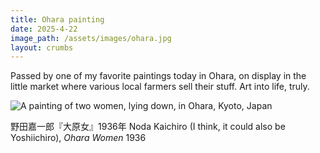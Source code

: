 ```yaml
---
title: Ohara painting
date: 2025-4-22
image_path: /assets/images/ohara.jpg
layout: crumbs
---
```


Passed by one of my favorite paintings today in Ohara, on display in the little market where various local farmers sell their stuff. Art into life, truly. 

<img src="{{ page.image_path | resize: page.image_resize }}" alt="A painting of two women, lying down, in Ohara, Kyoto, Japan" />

野田嘉一郎『大原女』1936年
Noda Kaichiro (I think, it could also be Yoshiichiro), *Ohara Women* 1936

